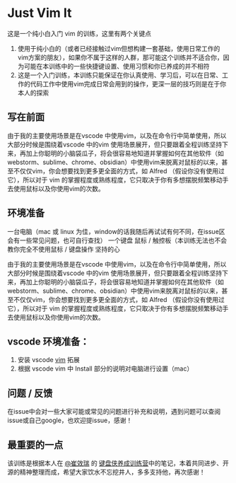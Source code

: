 # Just Vim It 
这是一个纯小白入门 vim 的训练，这里有两个关键点
1. 使用于纯小白的（或者已经接触过vim但想构建一套基础，使用日常工作的vim方案的朋友），如果你不属于这样的人群，那可能这个训练并不适合你，因为可能在本训练中的一些快捷键设置、使用习惯和你已养成的并不相符
2. 这是一个入门训练，本训练只能保证在你认真使用、学习后，可以在日常、工作的代码工作中使用vim完成日常会用到的操作，更深一层的技巧则是在于你本人的探索

## 写在前面

由于我的主要使用场景是在vscode 中使用vim，以及在命令行中简单使用，所以大部分时候是围绕着vscode 中的vim 使用场景展开，但只要跟着全程训练坚持下来，再加上你聪明的小脑袋瓜子，将会很容易地知道并掌握如何在其他软件（如 webstorm、sublime、chrome、obsidian）中使用vim来脱离对鼠标的以来，甚至不仅仅vim，你会想要找到更多更全面的方式，如 Alfred （假设你没有使用过它），所以对于 vim 的掌握程度或熟练程度，它只取决于你有多想摆脱频繁移动手去使用鼠标以及你使用vim的次数。

## 环境准备
  一台电脑（mac 或 linux 为佳，window的话我随后再试试有何不同，在issue区会有一些常见问题，也可自行查找）
  一个键盘
  鼠标 / 触控板（本训练无法也不会教你完全不使用鼠标 / 键盘操作
  坚持的心

由于我的主要使用场景是在vscode 中使用vim，以及在命令行中简单使用，所以大部分时候是围绕着vscode 中的vim 使用场景展开，但只要跟着全程训练坚持下来，再加上你聪明的小脑袋瓜子，将会很容易地知道并掌握如何在其他软件（如 webstorm、sublime、chrome、obsidian）中使用vim来脱离对鼠标的以来，甚至不仅仅vim，你会想要找到更多更全面的方式，如 Alfred （假设你没有使用过它），所以对于 vim 的掌握程度或熟练程度，它只取决于你有多想摆脱频繁移动手去使用鼠标以及你使用vim的次数。

## vscode 环境准备：
  1. 安装 vscode [vim](https://marketplace.visualstudio.com/items?itemName=vscodevim.vim) 拓展
  2. 根据 vscode vim 中 Install 部分的说明对电脑进行设置（mac）

## 问题 / 反馈
在issue中会对一些大家可能或常见的问题进行补充和说明，遇到问题可以查阅issue或自己google，也欢迎提issue，感谢！

## 最重要的一点
该训练是根据本人在 [@崔效瑞](https://github.com/cuixiaorui) 的 [键盘侠养成训练营](https://appewiejl9g3764.h5.xiaoeknow.com/p/course/ecourse/course_28y3lTEa0pnA2HVLtZiz1vQ2kH4)中的笔记，本着共同进步、开源的精神整理而成，希望大家饮水不忘挖井人，多多支持他，再次感谢！